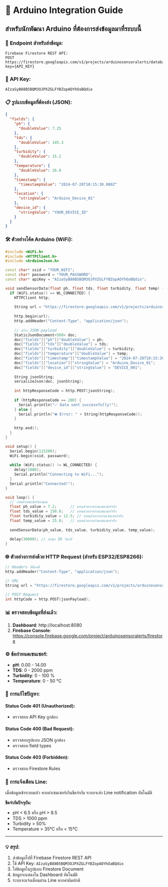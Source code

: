 # 🔗 Arduino Integration Guide

## สำหรับนักพัฒนา Arduino ที่ต้องการส่งข้อมูลมาที่ระบบนี้

### 📡 **Endpoint สำหรับส่งข้อมูล:**

```
Firebase Firestore REST API:
POST https://firestore.googleapis.com/v1/projects/arduinosensoralerts/databases/(default)/documents/sensor_readings?key={API_KEY}
```

### 🔑 **API Key:**
```
AIzaSyB88B5BQM3OJPXZGLFYBZopAOYhOaBQdio
```

### 📋 **รูปแบบข้อมูลที่ต้องส่ง (JSON):**

```json
{
  "fields": {
    "ph": {
      "doubleValue": 7.25
    },
    "tds": {
      "doubleValue": 145.3
    },
    "turbidity": {
      "doubleValue": 15.2
    },
    "temperature": {
      "doubleValue": 26.8
    },
    "timestamp": {
      "timestampValue": "2024-07-28T10:15:30.000Z"
    },
    "location": {
      "stringValue": "Arduino_Device_01"
    },
    "device_id": {
      "stringValue": "YOUR_DEVICE_ID"
    }
  }
}
```

### 🛠️ **ตัวอย่างโค้ด Arduino (WiFi):**

```cpp
#include <WiFi.h>
#include <HTTPClient.h>
#include <ArduinoJson.h>

const char* ssid = "YOUR_WIFI";
const char* password = "YOUR_PASSWORD";
const char* apiKey = "AIzaSyB88B5BQM3OJPXZGLFYBZopAOYhOaBQdio";

void sendSensorData(float ph, float tds, float turbidity, float temp) {
  if (WiFi.status() == WL_CONNECTED) {
    HTTPClient http;
    
    String url = "https://firestore.googleapis.com/v1/projects/arduinosensoralerts/databases/(default)/documents/sensor_readings?key=" + String(apiKey);
    
    http.begin(url);
    http.addHeader("Content-Type", "application/json");
    
    // สร้าง JSON payload
    StaticJsonDocument<500> doc;
    doc["fields"]["ph"]["doubleValue"] = ph;
    doc["fields"]["tds"]["doubleValue"] = tds;
    doc["fields"]["turbidity"]["doubleValue"] = turbidity;
    doc["fields"]["temperature"]["doubleValue"] = temp;
    doc["fields"]["timestamp"]["timestampValue"] = "2024-07-28T10:15:30.000Z";
    doc["fields"]["location"]["stringValue"] = "Arduino_Device_01";
    doc["fields"]["device_id"]["stringValue"] = "DEVICE_001";
    
    String jsonString;
    serializeJson(doc, jsonString);
    
    int httpResponseCode = http.POST(jsonString);
    
    if (httpResponseCode == 200) {
      Serial.println("✅ Data sent successfully!");
    } else {
      Serial.println("❌ Error: " + String(httpResponseCode));
    }
    
    http.end();
  }
}

void setup() {
  Serial.begin(115200);
  WiFi.begin(ssid, password);
  
  while (WiFi.status() != WL_CONNECTED) {
    delay(1000);
    Serial.println("Connecting to WiFi...");
  }
  Serial.println("Connected!");
}

void loop() {
  // อ่านค่าเซนเซอร์ของคุณ
  float ph_value = 7.2;      // แทนด้วยการอ่านเซนเซอร์จริง
  float tds_value = 150.0;   // แทนด้วยการอ่านเซนเซอร์จริง
  float turbidity_value = 12.5; // แทนด้วยการอ่านเซนเซอร์จริง
  float temp_value = 25.8;   // แทนด้วยการอ่านเซนเซอร์จริง
  
  sendSensorData(ph_value, tds_value, turbidity_value, temp_value);
  
  delay(30000); // ส่งทุก 30 วินาที
}
```

### 🌐 **ตัวอย่างการส่งด้วย HTTP Request (สำหรับ ESP32/ESP8266):**

```cpp
// Headers ที่ต้องมี
http.addHeader("Content-Type", "application/json");

// URL
String url = "https://firestore.googleapis.com/v1/projects/arduinosensoralerts/databases/(default)/documents/sensor_readings?key=AIzaSyB88B5BQM3OJPXZGLFYBZopAOYhOaBQdio";

// POST Request
int httpCode = http.POST(jsonPayload);
```

### 📊 **ตรวจสอบข้อมูลที่ส่งแล้ว:**

1. **Dashboard**: http://localhost:8080
2. **Firebase Console**: https://console.firebase.google.com/project/arduinosensoralerts/firestore

### ⚙️ **ข้อกำหนดเซนเซอร์:**

- **pH**: 0.00 - 14.00
- **TDS**: 0 - 2000 ppm  
- **Turbidity**: 0 - 100 %
- **Temperature**: 0 - 50 °C

### 🔧 **การแก้ไขปัญหา:**

#### Status Code 401 (Unauthorized):
- ตรวจสอบ API Key ถูกต้อง

#### Status Code 400 (Bad Request):
- ตรวจสอบรูปแบบ JSON ถูกต้อง
- ตรวจสอบ field types

#### Status Code 403 (Forbidden):
- ตรวจสอบ Firestore Rules

### 📱 **การแจ้งเตือน Line:**

เมื่อข้อมูลเข้าระบบแล้ว หากค่าเซนเซอร์เกินขีดจำกัด ระบบจะส่ง Line notification อัตโนมัติ

**ขีดจำกัดปัจจุบัน:**
- pH < 6.5 หรือ pH > 8.5
- TDS > 1000 ppm
- Turbidity > 50%
- Temperature > 35°C หรือ < 15°C

---

### 💡 **สรุป:**

1. ส่งข้อมูลไปที่ Firebase Firestore REST API
2. ใช้ API Key: `AIzaSyB88B5BQM3OJPXZGLFYBZopAOYhOaBQdio`
3. ใส่ข้อมูลในรูปแบบ Firestore Document
4. ข้อมูลจะแสดงใน Dashboard อัตโนมัติ
5. ระบบจะแจ้งเตือนผ่าน Line หากค่าผิดปกติ

